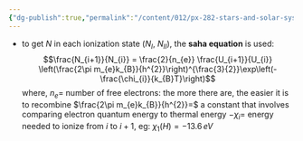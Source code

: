 ```yaml
---
{"dg-publish":true,"permalink":"/content/012/px-282-stars-and-solar-system/term-1-stars/c-stellar-atmosphere/c1-4-boltzmann-saha/px-282-c3-the-saha-equation/","noteIcon":"1","created":"2025-08-27T13:14:15.696+01:00","updated":"2024-11-26T09:38:16.000+00:00"}
---
```


- to get $N$ in each ionization state ($N_{I}$, $N_{II}$), the **saha equation** is used: 
$$\frac{N_{i+1}}{N_{i}} = \frac{2}{n_{e}} \frac{U_{i+1}}{U_{i}} \left(\frac{2\pi m_{e}k_{B}}{h^{2}}\right)^{\frac{3}{2}}\exp\left(-\frac{\chi_{i}}{k_{B}T}\right)$$
	where,
	 $n_{e}=$ number of free electrons: the more there are, the easier it is to recombine
	 $\frac{2\pi m_{e}k_{B}}{h^{2}}=$ a constant that involves comparing electron quantum energy to thermal energy
	 $-\chi_{i}=$ energy needed to ionize from $i$ to $i+1$, eg: $\chi_{1}(H)=-13.6\,eV$
